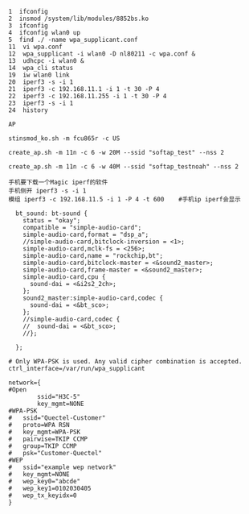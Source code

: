    1  ifconfig
    2  insmod /system/lib/modules/8852bs.ko
    3  ifconfig
    4  ifconfig wlan0 up
    5  find ./ -name wpa_supplicant.conf
    11  vi wpa.conf
    12  wpa_supplicant -i wlan0 -D nl80211 -c wpa.conf &
    13  udhcpc -i wlan0 &
    14  wpa_cli status
    19  iw wlan0 link
    20  iperf3 -s -i 1
    21  iperf3 -c 192.168.11.1 -i 1 -t 30 -P 4
    22  iperf3 -c 192.168.11.255 -i 1 -t 30 -P 4
    23  iperf3 -s -i 1
    24  history
    
    AP 
    
    stinsmod_ko.sh -m fcu865r -c US
    
    create_ap.sh -m 11n -c 6 -w 20M --ssid "softap_test" --nss 2
    
    create_ap.sh -m 11n -c 6 -w 40M --ssid "softap_testnoah" --nss 2
    
    手机要下载一个Magic iperf的软件
    手机侧开 iperf3 -s -i 1
    模组 iperf3 -c 192.168.11.5 -i 1 -P 4 -t 600    #手机ip iperf会显示



```
  bt_sound: bt-sound {
    status = "okay";
    compatible = "simple-audio-card";
    simple-audio-card,format = "dsp_a";
    //simple-audio-card,bitclock-inversion = <1>;
    simple-audio-card,mclk-fs = <256>;
    simple-audio-card,name = "rockchip,bt";
    simple-audio-card,bitclock-master = <&sound2_master>;
    simple-audio-card,frame-master = <&sound2_master>;
    simple-audio-card,cpu {
      sound-dai = <&i2s2_2ch>;
    };
    sound2_master:simple-audio-card,codec {
      sound-dai = <&bt_sco>;
    };
    //simple-audio-card,codec {
    //  sound-dai = <&bt_sco>;
    //};

  };
```




```
# Only WPA-PSK is used. Any valid cipher combination is accepted.
ctrl_interface=/var/run/wpa_supplicant

network={
#Open
        ssid="H3C-5"
        key_mgmt=NONE
#WPA-PSK
#	ssid="Quectel-Customer"
#	proto=WPA RSN
#	key_mgmt=WPA-PSK
#	pairwise=TKIP CCMP
#	group=TKIP CCMP
#	psk="Customer-Quectel"
#WEP
#	ssid="example wep network"
#	key_mgmt=NONE
#	wep_key0="abcde"
#	wep_key1=0102030405
#	wep_tx_keyidx=0
}
```


